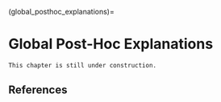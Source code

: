 (global_posthoc_explanations)=
# Global Post-Hoc Explanations

```{warning}
This chapter is still under construction.
```

## References

```{footbibliography}
```